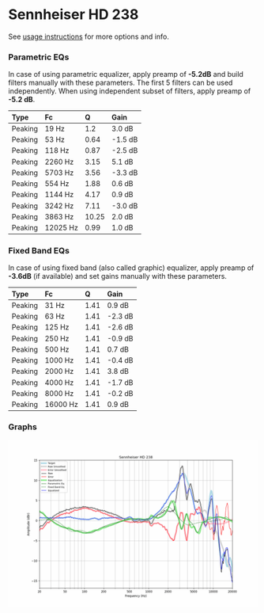 # Sennheiser HD 238
See [usage instructions](https://github.com/jaakkopasanen/AutoEq#usage) for more options and info.

### Parametric EQs
In case of using parametric equalizer, apply preamp of **-5.2dB** and build filters manually
with these parameters. The first 5 filters can be used independently.
When using independent subset of filters, apply preamp of **-5.2 dB**.

| Type    | Fc       |     Q | Gain    |
|:--------|:---------|:------|:--------|
| Peaking | 19 Hz    |  1.2  | 3.0 dB  |
| Peaking | 53 Hz    |  0.64 | -1.5 dB |
| Peaking | 118 Hz   |  0.87 | -2.5 dB |
| Peaking | 2260 Hz  |  3.15 | 5.1 dB  |
| Peaking | 5703 Hz  |  3.56 | -3.3 dB |
| Peaking | 554 Hz   |  1.88 | 0.6 dB  |
| Peaking | 1144 Hz  |  4.17 | 0.9 dB  |
| Peaking | 3242 Hz  |  7.11 | -3.0 dB |
| Peaking | 3863 Hz  | 10.25 | 2.0 dB  |
| Peaking | 12025 Hz |  0.99 | 1.0 dB  |

### Fixed Band EQs
In case of using fixed band (also called graphic) equalizer, apply preamp of **-3.6dB**
(if available) and set gains manually with these parameters.

| Type    | Fc       |    Q | Gain    |
|:--------|:---------|:-----|:--------|
| Peaking | 31 Hz    | 1.41 | 0.9 dB  |
| Peaking | 63 Hz    | 1.41 | -2.3 dB |
| Peaking | 125 Hz   | 1.41 | -2.6 dB |
| Peaking | 250 Hz   | 1.41 | -0.9 dB |
| Peaking | 500 Hz   | 1.41 | 0.7 dB  |
| Peaking | 1000 Hz  | 1.41 | -0.4 dB |
| Peaking | 2000 Hz  | 1.41 | 3.8 dB  |
| Peaking | 4000 Hz  | 1.41 | -1.7 dB |
| Peaking | 8000 Hz  | 1.41 | -0.2 dB |
| Peaking | 16000 Hz | 1.41 | 0.9 dB  |

### Graphs
![](./Sennheiser%20HD%20238.png)
